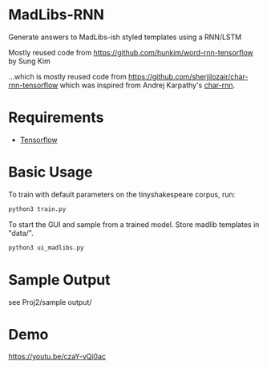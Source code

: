 # MadLibs-RNN
Generate answers to MadLibs-ish styled templates using a RNN/LSTM

Mostly reused code from https://github.com/hunkim/word-rnn-tensorflow by Sung Kim

...which is mostly reused code from https://github.com/sherjilozair/char-rnn-tensorflow which was inspired from Andrej Karpathy's [char-rnn](https://github.com/karpathy/char-rnn).

# Requirements
- [Tensorflow](http://www.tensorflow.org)

# Basic Usage
To train with default parameters on the tinyshakespeare corpus, run:
```bash
python3 train.py
```

To start the GUI and sample from a trained model. Store madlib templates in "data/".
```bash
python3 ui_madlibs.py
```

# Sample Output
see Proj2/sample output/

# Demo
https://youtu.be/czaY-vQi0ac
